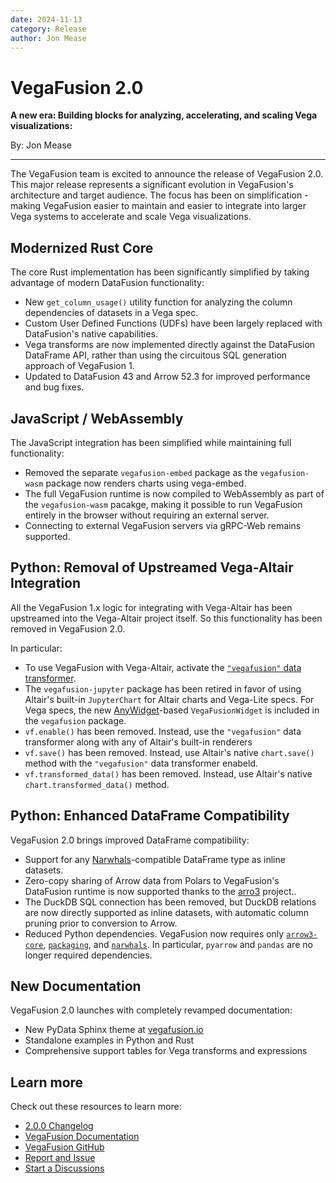 ```yaml
---
date: 2024-11-13
category: Release
author: Jon Mease
---
```


# VegaFusion 2.0
**A new era: Building blocks for analyzing, accelerating, and scaling Vega visualizations:**

By: Jon Mease

---

The VegaFusion team is excited to announce the release of VegaFusion 2.0. This major release represents a significant evolution in VegaFusion's architecture and target audience. The focus has been on simplification - making VegaFusion easier to maintain and easier to integrate into larger Vega systems to accelerate and scale Vega visualizations.

## Modernized Rust Core
The core Rust implementation has been significantly simplified by taking advantage of modern DataFusion functionality:

 - New `get_column_usage()` utility function for analyzing the column dependencies of datasets in a Vega spec.
 - Custom User Defined Functions (UDFs) have been largely replaced with DataFusion's native capabilities.
 - Vega transforms are now implemented directly against the DataFusion DataFrame API, rather than using the circuitous SQL generation approach of VegaFusion 1.
 - Updated to DataFusion 43 and Arrow 52.3 for improved performance and bug fixes.
 
## JavaScript / WebAssembly
The JavaScript integration has been simplified while maintaining full functionality:
 - Removed the separate `vegafusion-embed` package as the `vegafusion-wasm` package now renders charts using vega-embed.
 - The full VegaFusion runtime is now compiled to WebAssembly as part of the `vegafusion-wasm` pacakge, making it possible to run VegaFusion entirely in the browser without requiring an external server.
 - Connecting to external VegaFusion servers via gRPC-Web remains supported.

## Python: Removal of Upstreamed Vega-Altair Integration
All the VegaFusion 1.x logic for integrating with Vega-Altair has been upstreamed into the Vega-Altair project itself. So this functionality has been removed in VegaFusion 2.0.

In particular:
 - To use VegaFusion with Vega-Altair, activate the [`"vegafusion"` data transformer](https://altair-viz.github.io/user_guide/large_datasets.html#vegafusion-data-transformer).
 - The `vegafusion-jupyter` package has been retired in favor of using Altair's built-in `JupyterChart` for Altair charts and Vega-Lite specs. For Vega specs, the new [AnyWidget](https://anywidget.dev/)-based `VegaFusionWidget` is included in the `vegafusion` package.
 - `vf.enable()` has been removed. Instead, use the `"vegafusion"` data transformer along with any of Altair's built-in renderers
 - `vf.save()` has been removed. Instead, use Altair's native `chart.save()` method with the `"vegafusion"` data transformer enabeld.
 - `vf.transformed_data()` has been removed. Instead, use Altair's native `chart.transformed_data()` method.

## Python: Enhanced DataFrame Compatibility
VegaFusion 2.0 brings improved DataFrame compatibility:
 - Support for any [Narwhals](https://narwhals-dev.github.io/narwhals/)-compatible DataFrame type as inline datasets.
 - Zero-copy sharing of Arrow data from Polars to VegaFusion's DataFusion runtime is now supported thanks to the [arro3](https://github.com/kylebarron/arro3) project..
 - The DuckDB SQL connection has been removed, but DuckDB relations are now directly supported as inline datasets, with automatic column pruning prior to conversion to Arrow.
 - Reduced Python dependencies. VegaFusion now requires only [`arrow3-core`](https://pypi.org/project/arro3-core/), [`packaging`](https://pypi.org/project/packaging/), and [`narwhals`](https://pypi.org/project/narwhals/). In particular, `pyarrow` and `pandas` are no longer required dependencies.

## New Documentation
VegaFusion 2.0 launches with completely revamped documentation:
 - New PyData Sphinx theme at [vegafusion.io](http://vegafusion.io/v2/)
 - Standalone examples in Python and Rust
 - Comprehensive support tables for Vega transforms and expressions

## Learn more
Check out these resources to learn more:
 - [2.0.0 Changelog](https://github.com/hex-inc/vegafusion/releases/tag/v2.0.0)
 - [VegaFusion Documentation](https://vegafusion.io/v2)
 - [VegaFusion GitHub](https://github.com/hex-inc/vegafusion)
 - [Report and Issue](https://github.com/hex-inc/vegafusion/issues)
 - [Start a Discussions](https://github.com/hex-inc/vegafusion/discussions)

